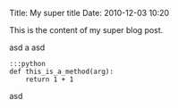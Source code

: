 Title: My super title
Date: 2010-12-03 10:20

This is the content of my super blog post.

asd
a
asd

    :::python
    def this_is_a_method(arg):
        return 1 + 1

asd
